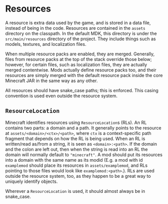 Resources
=========

A resource is extra data used by the game, and is stored in a data file, instead of being in the code. Resources are contained in the `assets` directory on the classpath. In the default MDK, this directory is under the `src/main/resources` directory of the project. They include things such as models, textures, and localization files.

When multiple resource packs are enabled, they are merged. Generally, files from resource packs at the top of the stack override those below; however, for certain files, such as localization files, they are actually merged contentwise. Mods actually define resource packs too, and their resources are simply merged with the default resource pack inside the core Minecraft JAR in the same way as any other.

All resources should have snake_case paths; this is enforced. This casing convention is used even outside the resource system.

`ResourceLocation`
------------------

Minecraft identifies resources using `ResourceLocation`s (RLs). An RL contains two parts: a domain and a path. It generally points to the resource at `assets/<domain>/<ctx>/<path>`, where `ctx` is a context-specific path fragment that depends on how the RL is being used. When an RL is written/read as/from a string, it is seen as `<domain>:<path>`. If the domain and the colon are left out, then when the string is read into an RL the domain will normally default to `"minecraft"`. A mod should put its resources into a domain with the same name as its modid (E.g. a mod with id `examplemod` should place its resources in `assets/examplemod`, and RLs pointing to those files would look like `examplemod:<path>`.). RLs are used outside the resource system, too, as they happen to be a great way to uniquely identify objects.

Wherever a `ResourceLocation` is used, it should almost always be in snake_case.
